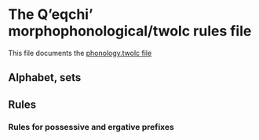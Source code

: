 # The Qʼeqchiʼ morphophonological/twolc rules file 

This file documents the [phonology.twolc file](http://github.com/giellalt/lang-kek/blob/main/src/fst/phonology.twolc) 

## Alphabet, sets





## Rules

### Rules for possessive and ergative prefixes










































